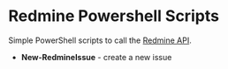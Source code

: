 Redmine Powershell Scripts
==========================

Simple PowerShell scripts to call the [Redmine API](http://www.redmine.org/projects/redmine/wiki/Rest_api).

* **New-RedmineIssue** - create a new issue

